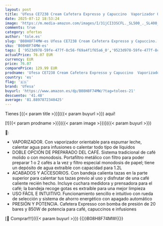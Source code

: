 ```yaml
---
layout: post
title: 'Ufesa CE7238 Cream Cafetera Expresso y Capuccino  Vaporizador Orientable  20 Bares  2 Modos: Café Molido o Monodosis  Depósito 1.2L  Función Calienta Tazas  850W  Cream'
date: 2025-07-12 18:53:24
image: 'https://m.media-amazon.com/images/I/31jCI33SCFL._SL500_._SL400_.jpg'
comments: true
category: ofertas
author: 'tole.es'
slug: 'B08H8F74MW-es Ufesa CE7238 Cream Cafetera Expresso y Capuccino...'
sku: 'B08H8F74MW-es'
tags: [ '9523d978-59fe-477f-8c56-f69a4f1f65a6_0','9523d978-59fe-477f-8c56-f69a4f1f65a6_4901','Arborist Merchandising Root','Cafeteras para espresso','Hogar y cocina','Máquinas cafeteras','Máquinas de café espresso a vapor','Self Service','Special Features Stores','Utensilios para café y té','cafetera','ufesa','🇪🇸', ]
actualPrice: 76.07 EUR
currency: EUR
price: 76.07
comparePrice: 129.99 EUR
prodname: 'Ufesa CE7238 Cream Cafetera Expresso y Capuccino  Vaporizador Orientable  20 Bares  2 Modos: Café Molido o Monodosis  Depósito 1.2L  Función Calienta Tazas  850W  Cream'
country: 'es'
flag: '🇪🇸'
brand: 'Ufesa'
buyurl: 'https://www.amazon.es/dp/B08H8F74MW/?tag=tolees-21'
descuento: '41.48'
average: '81.8897872340425'
---
```


Tienes [{{< param title >}}]({{< param buyurl >}}) aqui!

[![{{< param prodname >}}]({{< param image >}})]({{< param buyurl >}})

🔎:

- VAPORIZADOR. Con vaporizador orientable para espumar leche, calentar agua para infusiones o calentar todo tipo de líquidos
- DOBLE OPCIÓN DE PREPARADO DEL CAFÉ. Sistema tradicional de café molido o con monodosis. Portafiltro metálico con filtro para poder preparar 1 o 2 cafés a la vez y filtro especial monodosis de papel; tiene un depósito de agua extraíble con capacidad para 1.2L
- ACABADOS Y ACCESORIOS. Con bandeja calienta tazas en la parte superior para calentar tus tazas previo al uso y disfrutar de una café caliente recién hecho. Incluye cuchara medidora y prensadora para el café; la bandeja recoge gotas es extraíble para una mejor limpieza
- USO FÁCIL E INTUITIVO. Funcionamiento sencillo e intuitivo con rueda de selección y sistema de ahorro energético con apagado automático
- PRESIÓN Y POTENCIA. Cafetera Expresso con bomba de presión de 20 bares y 850W de potencia para café, capuccinos e infusiones

[🛒 Comprar!!!]({{< param buyurl >}})
{{<world>}}B08H8F74MW{{</world>}}
